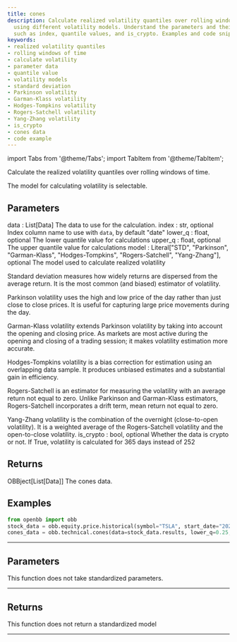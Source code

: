 ```yaml
---
title: cones
description: Calculate realized volatility quantiles over rolling windows of time
  using different volatility models. Understand the parameters and their effects,
  such as index, quantile values, and is_crypto. Examples and code snippets provided.
keywords:
- realized volatility quantiles
- rolling windows of time
- calculate volatility
- parameter data
- quantile value
- volatility models
- standard deviation
- Parkinson volatility
- Garman-Klass volatility
- Hodges-Tompkins volatility
- Rogers-Satchell volatility
- Yang-Zhang volatility
- is_crypto
- cones data
- code example
---
```



<!-- markdownlint-disable MD012 MD031 MD033 -->

import Tabs from '@theme/Tabs';
import TabItem from '@theme/TabItem';

Calculate the realized volatility quantiles over rolling windows of time.

The model for calculating volatility is selectable.

Parameters
----------
data : List[Data]
The data to use for the calculation.
index : str, optional
Index column name to use with `data`, by default "date"
lower_q : float, optional
The lower quantile value for calculations
upper_q : float, optional
The upper quantile value for calculations
model : Literal["STD", "Parkinson", "Garman-Klass", "Hodges-Tompkins", "Rogers-Satchell", "Yang-Zhang"], optional
The model used to calculate realized volatility

Standard deviation measures how widely returns are dispersed from the average return.
It is the most common (and biased) estimator of volatility.

Parkinson volatility uses the high and low price of the day rather than just close to close prices.
It is useful for capturing large price movements during the day.

Garman-Klass volatility extends Parkinson volatility by taking into account the opening and closing price.
As markets are most active during the opening and closing of a trading session;
it makes volatility estimation more accurate.

Hodges-Tompkins volatility is a bias correction for estimation using an overlapping data sample.
It produces unbiased estimates and a substantial gain in efficiency.

Rogers-Satchell is an estimator for measuring the volatility with an average return not equal to zero.
Unlike Parkinson and Garman-Klass estimators, Rogers-Satchell incorporates a drift term,
mean return not equal to zero.

Yang-Zhang volatility is the combination of the overnight (close-to-open volatility).
It is a weighted average of the Rogers-Satchell volatility and the open-to-close volatility.
is_crypto : bool, optional
Whether the data is crypto or not. If True, volatility is calculated for 365 days instead of 252

Returns
-------
OBBject[List[Data]]
The cones data.

Examples
--------
```python
from openbb import obb
stock_data = obb.equity.price.historical(symbol="TSLA", start_date="2023-01-01", provider="fmp")
cones_data = obb.technical.cones(data=stock_data.results, lower_q=0.25, upper_q=0.75, model="STD")
```


---

## Parameters

This function does not take standardized parameters.

---

## Returns

This function does not return a standardized model

---

